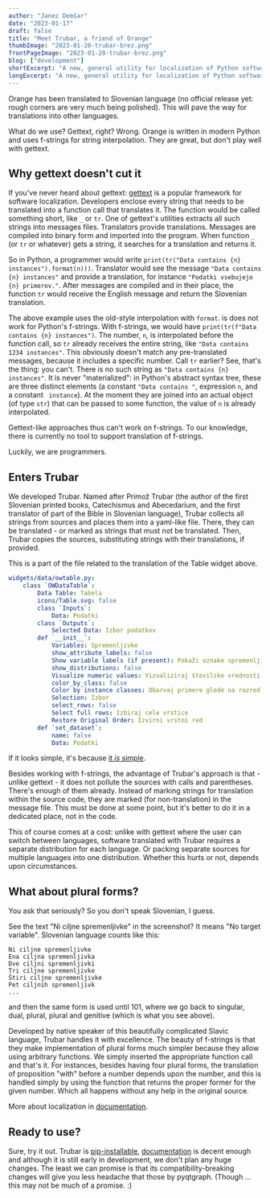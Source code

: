 ```yaml
---
author: "Janez Demšar"
date: "2023-01-17"
draft: false
title: "Meet Trubar, a friend of Orange"
thumbImage: "2023-01-20-trubar-brez.png"
frontPageImage: "2023-01-20-trubar-brez.png"
blog: ["development"]
shortExcerpt: "A new, general utility for localization of Python software"
longExcerpt: "A new, general utility for localization of Python software, developed for Orange"
---
```



Orange has been translated to Slovenian language (no official release yet: rough corners are very much being polished). This will pave the way for translations into other languages.

<WindowScreenshot src="2023-01-17-table.png" />

What do we use? Gettext, right? Wrong. Orange is written in modern Python and uses f-strings for string interpolation. They are great, but don't play well with gettext. 

## Why gettext doesn't cut it

If you've never heard about gettext: [gettext](https://www.gnu.org/software/gettext/) is a popular framework for software localization. Developers enclose every string that needs to be translated into a function call that translates it. The function would be called something short, like `_` or `tr`. One of gettext's utilities extracts all such strings into messages files. Translators provide translations. Messages are compiled into binary form and imported into the program. When function `_` (or `tr` or whatever) gets a string, it searches for a translation and returns it.

So in Python, a programmer would write `print(tr("Data contains {n} instances").format(n)))`. Translator would see the message `"Data contains {n} instances"` and provide a translation, for instance `"Podatki vsebujejo {n} primerov."`. After messages are compiled and in their place, the function `tr` would receive the English message and return the Slovenian translation.

The above example uses the old-style interpolation with `format`. is does not work for Python's f-strings. With f-strings, we would have `print(tr(f"Data contains {n} instances")`. The number, `n`, is interpolated before the function call, so `tr` already receives the entire string, like `"Data contains 1234 instances"`. This obviously doesn't match any pre-translated messages, because it includes a specific number. Call `tr` earlier? See, that's the thing: you can't. There is no such string as `"Data contains {n} instances"`. It is never "materialized": in Python's abstract syntax tree, these are three distinct elements (a constant `"Data contains "`, expression `n`, and a constant ` instance`). At the moment they are joined into an actual object (of type `str`) that can be passed to some function, the value of `n` is already interpolated.

Gettext-like approaches thus can't work on f-strings. To our knowledge, there is currently no tool to support translation of f-strings.

Luckily, we are programmers.

## Enters Trubar

We developed Trubar. Named after Primož Trubar (the author of the first Slovenian printed books, Catechismus and Abecedarium, and the first translator of part of the Bible in Slovenian language), Trubar collects all strings from sources and places them into a yaml-like file. There, they can be translated - or marked as strings that must not be translated. Then, Trubar copies the sources, substituting strings with their translations, if provided.

This is a part of the file related to the translation of the Table widget above.

```yaml
widgets/data/owtable.py:
    class `OWDataTable`:
        Data Table: Tabela
        icons/Table.svg: false
        class `Inputs`:
            Data: Podatki
        class `Outputs`:
            Selected Data: Izbor podatkov
        def `__init__`:
            Variables: Spremenljivke
            show_attribute_labels: false
            Show variable labels (if present): Pokaži oznake spremenljivk
            show_distributions: false
            Visualize numeric values: Vizualiziraj številske vrednosti
            color_by_class: false
            Color by instance classes: Obarvaj primere glede na razred
            Selection: Izbor
            select_rows: false
            Select full rows: Izbiraj cele vrstice
            Restore Original Order: Izvirni vrstni red
        def `set_dataset`:
            name: false
            Data: Podatki
```

If it looks simple, it's because [it *is* simple](http://janezd.github.io/trubar/getting-started/).

Besides working with f-strings, the advantage of Trubar's approach is that - unlike gettext - it does not pollute the sources with calls and parentheses. There's enough of them already. Instead of marking strings for translation within the source code, they are marked (for non-translation) in the message file. This must be done at some point, but it's better to do it in a dedicated place, not in the code.

This of course comes at a cost: unlike with gettext where the user can switch between languages, software translated with Trubar requires a separate distribution for each language. Or packing separate sources for multiple languages into one distribution. Whether this hurts or not, depends upon circumstances.

## What about plural forms?

You ask that seriously? So you don't speak Slovenian, I guess.

See the text "Ni ciljne spremenljivke" in the screenshot? It means "No target variable". Slovenian language counts like this:

```
Ni ciljne spremenljivke
Ena ciljna spremenljivka
Dve ciljni spremenljivki
Tri ciljne spremenljivke
Štiri ciljne spremenljivke
Pet ciljnih spremenljivk
...
```

and then the same form is used until 101, where we go back to singular, dual, plural, plural and genitive (which is what you see above).

Developed by native speaker of this beautifully complicated Slavic language, Trubar handles it with excellence. The beauty of f-strings is that they make implementation of plural forms much simpler because they allow using arbitrary functions. We simply inserted the appropriate function call and that's it. For instances, besides having four plural forms, the translation of proposition "with" before a number depends upon the number, and this is handled simply by using the function that returns the proper former for the given number. Which all happens without any help in the original source.

More about localization in [documentation](http://janezd.github.io/trubar/localization/).

## Ready to use?

Sure, try it out. Trubar is [pip-installable](https://pypi.org/project/trubar/), [documentation](http://janezd.github.io/trubar/) is decent enough and although it is still early in development, we don't plan any huge changes. The least we can promise is that its compatibility-breaking changes will give you less headache that those by pyqtgraph. (Though ... this may not be much of a promise. :)